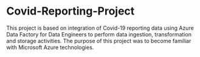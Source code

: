# Covid-Reporting-Project

This project is based on integration of Covid-19 reporting data using Azure Data Factory for Data Engineers to perform data ingestion, transformation and storage activities. The purpose of this project was to become familiar with Microsoft Azure technologies.
